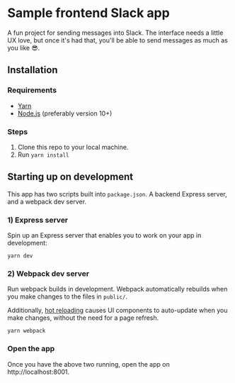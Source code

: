 # Sample frontend Slack app

A fun project for sending messages into Slack. The interface needs a little UX love, but once it's had that, you'll be able to send messages as much as you like 😎.

## Installation

### Requirements

* [Yarn](https://yarnpkg.com/)
* [Node.js](https://nodejs.org/en/) (preferably version 10+)

### Steps

1. Clone this repo to your local machine.
2. Run `yarn install`


## Starting up on development

This app has two scripts built into `package.json`. A backend Express server, and a webpack dev server.

### 1) Express server

Spin up an Express server that enables you to work on your app in development:

```
yarn dev
```

### 2) Webpack dev server

Run webpack builds in development. Webpack automatically rebuilds when you make changes to the files in `public/`.

Additionally, [hot reloading](https://github.com/gaearon/react-hot-loader) causes UI components to auto-update when you make changes, without the need for a page refresh.

```
yarn webpack
```

### Open the app

Once you have the above two running, open the app on http://localhost:8001.

